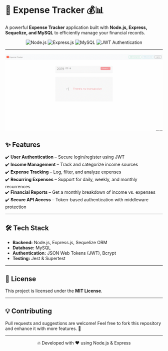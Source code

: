 
# 🚀 Expense Tracker 💰📊  
A powerful **Expense Tracker** application built with **Node.js, Express, Sequelize, and MySQL** to efficiently manage your financial records.

<p align="center">
  <img src="https://img.shields.io/badge/Node.js-16.x-green?style=for-the-badge&logo=node.js" alt="Node.js">
  <img src="https://img.shields.io/badge/Express.js-4.x-blue?style=for-the-badge&logo=express" alt="Express.js">
  <img src="https://img.shields.io/badge/MySQL-8.x-orange?style=for-the-badge&logo=mysql" alt="MySQL">
  <img src="https://img.shields.io/badge/JWT-Authentication-yellow?style=for-the-badge" alt="JWT Authentication">
</p>

---


![demo-index](./public/img/demo.gif)


## ✨ Features
✔️ **User Authentication** – Secure login/register using JWT  
✔️ **Income Management** – Track and categorize income sources  
✔️ **Expense Tracking** – Log, filter, and analyze expenses  
✔️ **Recurring Expenses** – Support for daily, weekly, and monthly recurrences  
✔️ **Financial Reports** – Get a monthly breakdown of income vs. expenses  
✔️ **Secure API Access** – Token-based authentication with middleware protection  

---

## 🛠 Tech Stack
- **Backend:** Node.js, Express.js, Sequelize ORM  
- **Database:** MySQL  
- **Authentication:** JSON Web Tokens (JWT), Bcrypt  
- **Testing:** Jest & Supertest  

---

## 📜 License
This project is licensed under the **MIT License**.  

---

## 💡 Contributing
Pull requests and suggestions are welcome! Feel free to fork this repository and enhance it with more features. 🚀  

---

<p align="center">
  🔥 Developed with ❤️ using Node.js & Express  
</p>
